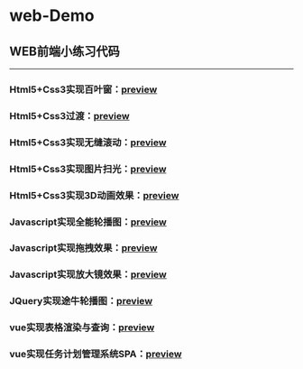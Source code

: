 ﻿# web-Demo
## WEB前端小练习代码
---
### Html5+Css3实现百叶窗：[preview](https://webhttpcodelibrary.github.io/git-web-demo/windowShades.html)
### Html5+Css3过渡：[preview](https://webhttpcodelibrary.github.io/git-web-demo/transition.html)
### Html5+Css3实现无缝滚动：[preview](https://webhttpcodelibrary.github.io/git-web-demo/seamlessRolling.html)
### Html5+Css3实现图片扫光：[preview](https://webhttpcodelibrary.github.io/git-web-demo/sweepLight.html)
### Html5+Css3实现3D动画效果：[preview](https://webhttpcodelibrary.github.io/git-web-demo/3D-Cube.html)
### Javascript实现全能轮播图：[preview](https://webhttpcodelibrary.github.io/git-web-demo/carouselFigure.html)
### Javascript实现拖拽效果：[preview](https://webhttpcodelibrary.github.io/git-web-demo/jsDrop.html)
### Javascript实现放大镜效果：[preview](https://webhttpcodelibrary.github.io/git-web-demo/jsMagnifier.html)
### JQuery实现途牛轮播图：[preview](https://webhttpcodelibrary.github.io/git-web-demo/tuNiu.html)
### vue实现表格渲染与查询：[preview](https://webhttpcodelibrary.github.io/git-web-demo/vue-table-search.html)
### vue实现任务计划管理系统SPA：[preview](https://webhttpcodelibrary.github.io/git-web-demo/schedule.html)
